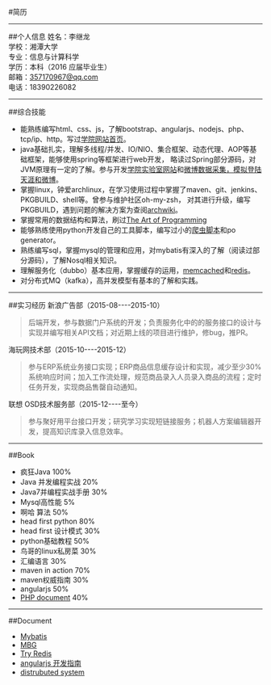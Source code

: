 #简历      

***
     
##个人信息
姓名：李继龙   
学校：湘潭大学      
专业：信息与计算科学           
学历：本科（2016 应届毕业生）     
邮箱：357170967@qq.com     
电话：18390226082     

***

##综合技能
- 能熟练编写html、css、js，了解bootstrap、angularjs、nodejs、php、tcp/ip、http。写过[学院网站首页][1]。
- java基础扎实，理解多线程/并发、IO/NIO、集合框架、动态代理、AOP等基础框架，能够使用spring等框架进行web开发，
略读过Spring部分源码，对JVM原理有一定的了解。参与开发[学院实验室网站][2]和[微博数据采集，模拟登陆天涯和微博][3]。
- 掌握linux，钟爱archlinux，在学习使用过程中掌握了maven、git、jenkins、PKGBUILD、shell等。曾参与维护社区oh-my-zsh，
对其进行升级，编写PKGBUILD，遇到问题的解决方案为查阅[archwiki][14]。
- 掌握常用的数据结构和算法，刷过[The Art of Programming][12]
- 能够熟练使用python开发自己的工具脚本，编写过小的[爬虫脚本][4]和po generator。
- 熟练编写sql，掌握mysql的管理和应用，对mybatis有深入的了解（阅读过部分源码），了解Nosql相关知识。
- 理解服务化（dubbo）基本应用，掌握缓存的运用，[memcached][5]和[redis][8]。
- 对分布式MQ（kafka），高并发模型有基本的了解和实践。     

***

##实习经历
新浪广告部（2015-08----2015-10）
> 后端开发，参与数据门户系统的开发；负责服务化中的的服务接口的设计与实现并编写相关API文档；对近期上线的项目进行维护，修bug，推PR。

海玩网技术部（2015-10----2015-12）
> 参与ERP系统业务接口实现；ERP商品信息缓存设计和实现，减少至少30%系统响应时间；加入工作流处理，规范商品录入人员录入商品的流程；定时任务开发，实现商品售罄自动通知。

联想 OSD技术服务部（2015-12----至今）
> 参与聚好用平台接口开发；研究学习实现短链接服务；机器人方案编辑器开发，提高知识库录入信息效率。

***       

##Book
- 疯狂Java                100%
- Java 并发编程实战        20%
- Java7并编程实战手册      30%
- Mysql高性能              5%
- 啊哈 算法                50%
- head first python        80%
- head first 设计模式      30%
- python基础教程           50%
- 鸟哥的linux私房菜        30%
- 汇编语言                 30%
- maven in action          70%
- maven权威指南            30%
- angularjs                50%
- [PHP document][13]       40%

***

##Document   
- [Mybatis][6]
- [MBG][7]
- [Try Redis][9]
- [angularjs 开发指南][10]
- [distrubuted system][11]


[1]: https://github.com/Melody12ab/note/blob/master/MathWeb/html/index.html
[2]: http://202.197.237.29:9292/
[3]: https://github.com/Melody12ab/MySpider
[4]: https://github.com/Melody12ab/python_crawler
[5]: http://memcached.org/
[6]: http://mybatis.github.io/mybatis-3/zh/index.html
[7]: http://mybatis.org/generator/
[8]: http://redis.io/
[9]: http://try.redis.io/
[10]: http://angularjs.cn/T008?p=1
[11]: http://nil.csail.mit.edu/6.824/2015/
[12]: http://taop.marchtea.com/
[13]: http://php.net/manual/zh/
[14]: https://wiki.archlinux.org/
